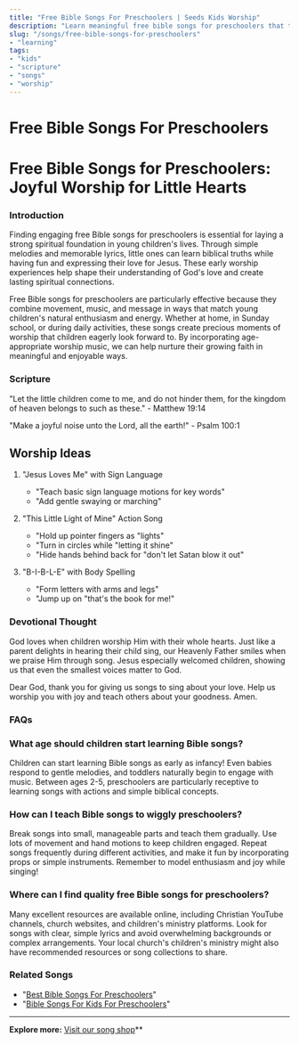 ```yaml
---
title: "Free Bible Songs For Preschoolers | Seeds Kids Worship"
description: "Learn meaningful free bible songs for preschoolers that teach Scripture through music. Interactive worship resources for kids and families."
slug: "/songs/free-bible-songs-for-preschoolers"
- "learning"
tags:
- "kids"
- "scripture"
- "songs"
- "worship"
---
```


# Free Bible Songs For Preschoolers

# Free Bible Songs for Preschoolers: Joyful Worship for Little Hearts

### Introduction
Finding engaging free Bible songs for preschoolers is essential for laying a strong spiritual foundation in young children's lives. Through simple melodies and memorable lyrics, little ones can learn biblical truths while having fun and expressing their love for Jesus. These early worship experiences help shape their understanding of God's love and create lasting spiritual connections.

Free Bible songs for preschoolers are particularly effective because they combine movement, music, and message in ways that match young children's natural enthusiasm and energy. Whether at home, in Sunday school, or during daily activities, these songs create precious moments of worship that children eagerly look forward to. By incorporating age-appropriate worship music, we can help nurture their growing faith in meaningful and enjoyable ways.

### Scripture
"Let the little children come to me, and do not hinder them, for the kingdom of heaven belongs to such as these." - Matthew 19:14

"Make a joyful noise unto the Lord, all the earth!" - Psalm 100:1

## Worship Ideas
1. "Jesus Loves Me" with Sign Language
   - "Teach basic sign language motions for key words"
   - "Add gentle swaying or marching"

2. "This Little Light of Mine" Action Song
   - "Hold up pointer fingers as "lights"
   - "Turn in circles while "letting it shine"
   - "Hide hands behind back for "don't let Satan blow it out"

3. "B-I-B-L-E" with Body Spelling
   - "Form letters with arms and legs"
   - "Jump up on "that's the book for me!"

### Devotional Thought
God loves when children worship Him with their whole hearts. Just like a parent delights in hearing their child sing, our Heavenly Father smiles when we praise Him through song. Jesus especially welcomed children, showing us that even the smallest voices matter to God.

Dear God, thank you for giving us songs to sing about your love. Help us worship you with joy and teach others about your goodness. Amen.

### FAQs

### What age should children start learning Bible songs?
Children can start learning Bible songs as early as infancy! Even babies respond to gentle melodies, and toddlers naturally begin to engage with music. Between ages 2-5, preschoolers are particularly receptive to learning songs with actions and simple biblical concepts.

### How can I teach Bible songs to wiggly preschoolers?
Break songs into small, manageable parts and teach them gradually. Use lots of movement and hand motions to keep children engaged. Repeat songs frequently during different activities, and make it fun by incorporating props or simple instruments. Remember to model enthusiasm and joy while singing!

### Where can I find quality free Bible songs for preschoolers?
Many excellent resources are available online, including Christian YouTube channels, church websites, and children's ministry platforms. Look for songs with clear, simple lyrics and avoid overwhelming backgrounds or complex arrangements. Your local church's children's ministry might also have recommended resources or song collections to share.

### Related Songs

- "[Best Bible Songs For Preschoolers](/songs/best-bible-songs-for-preschoolers/)"
- "[Bible Songs For Kids For Preschoolers](/songs/bible-songs-for-kids-for-preschoolers/)"

---

**Explore more:** [Visit our song shop](https://seedskidsworship.com/shop)**

<!-- Schema Markup -->
<script type="application/ld+json">
{
  "@context": "https://schema.org",
  "@type": "MusicRecording",
  "name": "Free Bible Songs For Preschoolers",
  "byArtist": {
    "@type": "MusicGroup",
    "name": "Seeds Kids Worship"
  },
  "isFamilyFriendly": true,
  "url": "https://seedskidsworship.com/songs/free-bible-songs-for-preschoolers/"
}
</script>